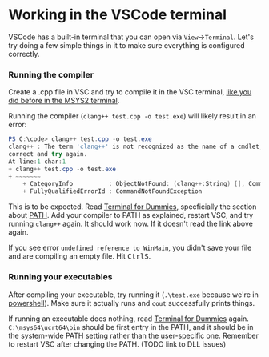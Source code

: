 # Working in the VSCode terminal

VSCode has a built-in terminal that you can open via `View`->`Terminal`. Let's try doing a few simple things in it to make sure everything is configured correctly.

### Running the compiler

Create a .cpp file in VSC and try to compile it in the VSC terminal, [like you did before in the MSYS2 terminal](/compiling_in_terminal_win.md).

Running the compiler (`clang++ test.cpp -o test.exe`) will likely result in an error:
```powershell
PS C:\code> clang++ test.cpp -o test.exe
clang++ : The term 'clang++' is not recognized as the name of a cmdlet, function, script file, or operable program. Check the spelling of the name, or if a path was included, verify that the path is
correct and try again.
At line:1 char:1
+ clang++ test.cpp -o test.exe
+ ~~~~~~~
    + CategoryInfo          : ObjectNotFound: (clang++:String) [], CommandNotFoundException
    + FullyQualifiedErrorId : CommandNotFoundException
```

This is to be expected. Read [Terminal for Dummies](/terminal_for_dummies.md), specficially the section about [PATH](/terminal_for_dummies.md#path). Add your compiler to PATH as explained, restart VSC, and try running `clang++` again. It should work now. If it doesn't read the link above again.

If you see error `undefined reference to WinMain`, you didn't save your file and are compiling an empty file. Hit <kbd>Ctrl</kbd><kbd>S</kbd>.

### Running your executables

After compiling your executable, try running it (`.\test.exe` because we're in [powershell](/terminal_for_dummies.md#what-is-a-shell)). Make sure it actually runs and `cout` successfully prints things.

If running an executable does nothing, read [Terminal for Dummies](/terminal_for_dummies.md) again. `C:\msys64\ucrt64\bin` should be first entry in the PATH, and it should be in the system-wide PATH setting rather than the user-specific one. Remember to restart VSC after changing the PATH. (TODO link to DLL issues)

